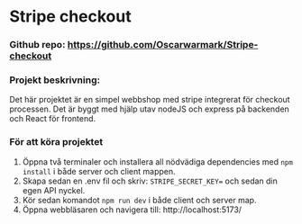 # Stripe checkout

### Github repo: https://github.com/Oscarwarmark/Stripe-checkout

### Projekt beskrivning:

Det här projektet är en simpel webbshop med stripe integrerat för checkout processen. Det är byggt med hjälp utav nodeJS och express på backenden och React för frontend.

### För att köra projektet

1. Öppna två terminaler och installera all nödvädiga dependencies med `npm install` i både server och client mappen.
2. Skapa sedan en .env fil och skriv: `STRIPE_SECRET_KEY=` och sedan din egen API nyckel.
3. Kör sedan komandot `npm run dev` i både client och server map.
4. Öppna webbläsaren och navigera till: http://localhost:5173/

